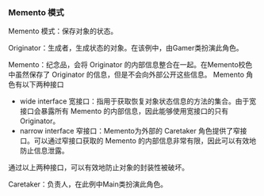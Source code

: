 ### Memento 模式

Memento 模式：保存对象的状态。

Originator：生成者，生成状态的对象。在该例中，由Gamer类扮演此角色。

Memento：纪念品，会将 Originator 的内部信息整合在一起。在Memento校色中虽然保存了 Originator 的信息，但是不会向外部公开这些信息。
Memento 角色有以下两种接口
* wide interface  宽接口：指用于获取恢复对象状态信息的方法的集合。由于宽接口会暴露所有 Memento 的内部信息，因此能够使用宽接口的只有Originator。
* narrow interface 窄接口：Memento为外部的 Caretaker 角色提供了窄接口。可以通过窄接口获取的 Memento 的内部信息非常有限，因此可以有效地防止信息泄露。

通过以上两种接口，可以有效地防止对象的封装性被破坏。

Caretaker：负责人，在此例中Main类扮演此角色。
